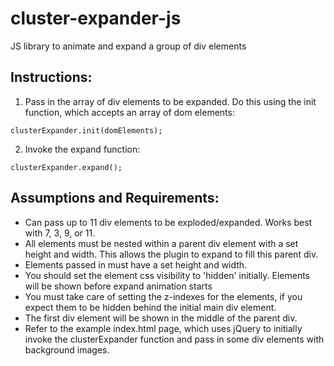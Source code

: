 # cluster-expander-js
JS library to animate and expand a group of div elements

## Instructions:

1) Pass in the array of div elements to be expanded. Do this using the init function, which accepts an array of dom elements: 
```
clusterExpander.init(domElements);
```
2) Invoke the expand function: 
```
clusterExpander.expand();
```
## Assumptions and Requirements:
* Can pass up to 11 div elements to be exploded/expanded. Works best with 7, 3, 9, or 11.
* All elements must be nested within a parent div element with a set height and width. This allows the plugin to expand to fill this parent div.
* Elements passed in must have a set height and width.
* You should set the element css visibility to 'hidden' initially. Elements will be shown before expand animation starts
* You must take care of setting the z-indexes for the elements, if you expect them to be hidden behind the initial main div element.
* The first div element will be shown in the middle of the parent div.
* Refer to the example index.html page, which uses jQuery to initially invoke the clusterExpander function and pass in some div elements with background images.

